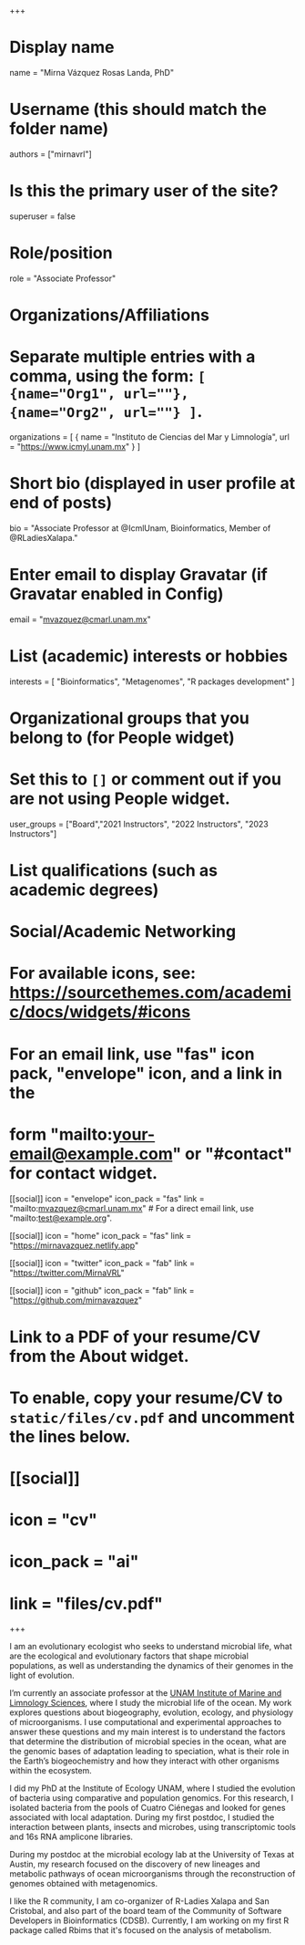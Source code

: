 +++
# Display name
name = "Mirna Vázquez Rosas Landa, PhD"

# Username (this should match the folder name)
authors = ["mirnavrl"]

# Is this the primary user of the site?
superuser = false

# Role/position
role = "Associate Professor"

# Organizations/Affiliations
#   Separate multiple entries with a comma, using the form: `[ {name="Org1", url=""}, {name="Org2", url=""} ]`.
organizations = [ { name = "Instituto de Ciencias del Mar y Limnología", url = "https://www.icmyl.unam.mx" } ]

# Short bio (displayed in user profile at end of posts)
bio = "Associate Professor at @IcmlUnam, Bioinformatics, Member of @RLadiesXalapa."

# Enter email to display Gravatar (if Gravatar enabled in Config)
email = "mvazquez@cmarl.unam.mx"

# List (academic) interests or hobbies
interests = [
  "Bioinformatics",
  "Metagenomes",
  "R packages development"
]

# Organizational groups that you belong to (for People widget)
#   Set this to `[]` or comment out if you are not using People widget.
user_groups = ["Board","2021 Instructors", "2022 Instructors", "2023 Instructors"]

# List qualifications (such as academic degrees)

# Social/Academic Networking
# For available icons, see: https://sourcethemes.com/academic/docs/widgets/#icons
#   For an email link, use "fas" icon pack, "envelope" icon, and a link in the
#   form "mailto:your-email@example.com" or "#contact" for contact widget.

[[social]]
  icon = "envelope"
  icon_pack = "fas"
  link = "mailto:mvazquez@cmarl.unam.mx"  # For a direct email link, use "mailto:test@example.org".

[[social]]
  icon = "home"
  icon_pack = "fas"
  link = "https://mirnavazquez.netlify.app"

[[social]]
  icon = "twitter"
  icon_pack = "fab"
  link = "https://twitter.com/MirnaVRL"

[[social]]
  icon = "github"
  icon_pack = "fab"
  link = "https://github.com/mirnavazquez"

# Link to a PDF of your resume/CV from the About widget.
# To enable, copy your resume/CV to `static/files/cv.pdf` and uncomment the lines below.
# [[social]]
#   icon = "cv"
#   icon_pack = "ai"
#   link = "files/cv.pdf"

+++

I am an evolutionary ecologist who seeks to understand microbial life, what are the ecological and evolutionary factors that shape microbial populations, as well as understanding the dynamics of their genomes in the light of evolution. 

I’m currently an associate professor at the [UNAM Institute of Marine and Limnology Sciences](https://www.icmyl.unam.mx), where I study the microbial life of the ocean. My work explores questions about biogeography, evolution, ecology, and physiology of microorganisms. I use computational and experimental approaches to answer these questions and my main interest is to understand the factors that determine the distribution of microbial species in the ocean, what are the genomic bases of adaptation leading to speciation, what is their role in the Earth’s biogeochemistry and how they interact with other organisms within the ecosystem.

I did my PhD at the Institute of Ecology UNAM, where I studied the evolution of bacteria using comparative and population genomics. For this research, I isolated bacteria from the pools of Cuatro Ciénegas and looked for genes associated with local adaptation. During my first postdoc, I studied the interaction between plants, insects and microbes, using transcriptomic tools and 16s RNA amplicone libraries. 

During my postdoc at the microbial ecology lab at the University of Texas at Austin, my research focused on the discovery of new lineages and metabolic pathways of ocean microorganisms through the reconstruction of genomes obtained with metagenomics. 

I like the R community, I am co-organizer of R-Ladies Xalapa and San Cristobal, and also part of the board team of the Community of Software Developers in Bioinformatics (CDSB). Currently, I am working on my first R package called Rbims that it's focused on the analysis of metabolism.
